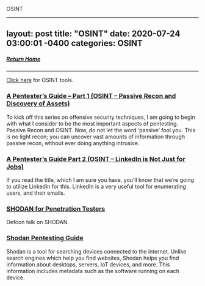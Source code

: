 OSINT

---
layout: post
title:  "OSINT"
date:   2020-07-24 03:00:01 -0400
categories: OSINT
---
##### [Return Home](https://thegetch.github.io/penetration/testing/resources/2020/07/24/Home/)

---

[Click here](https://thegetch.github.io/PenetrationTestingResources/OSINTTools) for OSINT tools.

### [A Pentester’s Guide – Part 1 (OSINT – Passive Recon and Discovery of Assets)](https://www.sequoiacybersolutions.com/a-pentesters-guide-part-1-osint-passive-recon-and-discovery-of-assets/)

To kick off this series on offensive security techniques, I am going to begin with what I consider to be the most important aspects of pentesting. Passive Recon and OSINT. Now, do not let the word ‘passive’ fool you. This is no light recon; you can uncover vast amounts of information through passive recon, without ever doing anything intrusive.

### [A Pentester’s Guide Part 2 (OSINT – LinkedIn is Not Just for Jobs)](https://www.sequoiacybersolutions.com/a-pentesters-guide-part-2-osint-linkedin-is-not-just-for-jobs/)

If you read the title, which I am sure you have, you’ll know that we’re going to utilize LinkedIn for this. LinkedIn is a very useful tool for enumerating users, and their emails.

### [SHODAN for Penetration Testers](https://www.defcon.org/images/defcon-18/dc-18-presentations/Schearer/DEFCON-18-Schearer-SHODAN.pdf)

Defcon talk on SHODAN.

### [Shodan Pentesting Guide](https://community.turgensec.com/shodan-pentesting-guide/)

Shodan is a tool for searching devices connected to the internet. Unlike search engines which help you find websites, Shodan helps you find information about desktops, servers, IoT devices, and more. This information includes metadata such as the software running on each device. 
